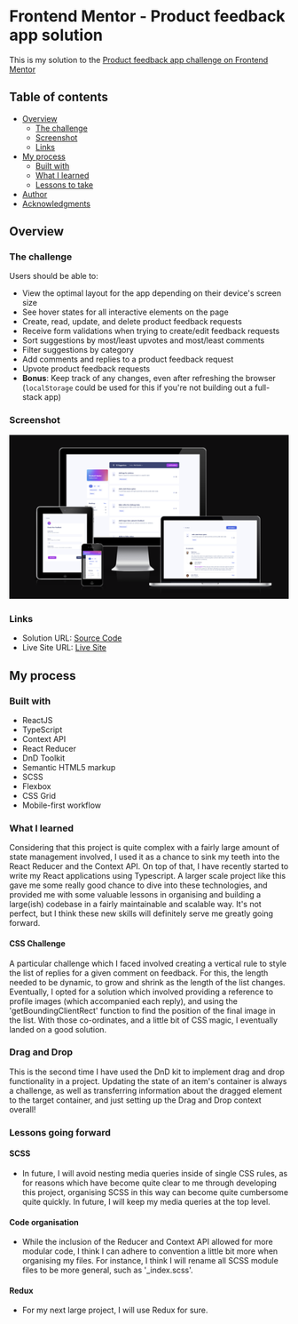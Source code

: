 # Frontend Mentor - Product feedback app solution

This is my solution to the [Product feedback app challenge on Frontend Mentor](https://www.frontendmentor.io/challenges/product-feedback-app-wbvUYqjR6)

## Table of contents

- [Overview](#overview)
  - [The challenge](#the-challenge)
  - [Screenshot](#screenshot)
  - [Links](#links)
- [My process](#my-process)
  - [Built with](#built-with)
  - [What I learned](#what-i-learned)
  - [Lessons to take](#lessons-going-forward)
- [Author](#author)
- [Acknowledgments](#acknowledgments)


## Overview

### The challenge

Users should be able to:

- View the optimal layout for the app depending on their device's screen size
- See hover states for all interactive elements on the page
- Create, read, update, and delete product feedback requests
- Receive form validations when trying to create/edit feedback requests
- Sort suggestions by most/least upvotes and most/least comments
- Filter suggestions by category
- Add comments and replies to a product feedback request
- Upvote product feedback requests
- **Bonus**: Keep track of any changes, even after refreshing the browser (`localStorage` could be used for this if you're not building out a full-stack app)

### Screenshot

![Screenshot of project featured on AmIResponsive](./docs/readme_assets/amiresponsive.png)

### Links

- Solution URL: [Source Code](https://github.com/OliverCadman/product_feedback_app)
- Live Site URL: [Live Site](https://olivercadman.github.io/product_feedback_app/)

## My process

### Built with

- ReactJS
- TypeScript
- Context API
- React Reducer
- DnD Toolkit
- Semantic HTML5 markup
- SCSS
- Flexbox
- CSS Grid
- Mobile-first workflow


### What I learned

Considering that this project is quite complex with a fairly large amount of state management involved, I used it as a chance to sink my teeth into the React Reducer and the Context API. On top of that, I have recently started to write my React applications using Typescript. A larger scale project like this gave me some really good chance to dive into these technologies, and provided me with some valuable lessons in organising and building a large(ish) codebase in a fairly maintainable and scalable way. It's not perfect, but I think these new skills will definitely serve me greatly going forward. 

#### CSS Challenge

A particular challenge which I faced involved creating a vertical rule to style the list of replies for a given comment on feedback. For this, the length needed to be dynamic, to grow and shrink as the length of the list changes. Eventually, I opted for a solution which involved providing a reference to profile images (which accompanied each reply), and using the 'getBoundingClientRect' function to find the position of the final image in the list. With those co-ordinates, and a little bit of CSS magic, I eventually landed on a good solution.

### Drag and Drop
This is the second time I have used the DnD kit to implement drag and drop functionality in a project. Updating the state of an item's container is always a challenge, as well as transferring information about the dragged element to the target container, and just setting up the Drag and Drop context overall!


### Lessons going forward

#### SCSS
- In future, I will avoid nesting media queries inside of single CSS rules, as for reasons which have become quite clear to me through developing this project, organising SCSS in this way can become quite cumbersome quite quickly. In future, I will keep my media queries at the top level.

#### Code organisation
- While the inclusion of the Reducer and Context API allowed for more modular code, I think I can adhere to convention a little bit more when organising my files. For instance, I think I will rename all SCSS module files to be more general, such as '_index.scss'.

#### Redux
- For my next large project, I will use Redux for sure.
